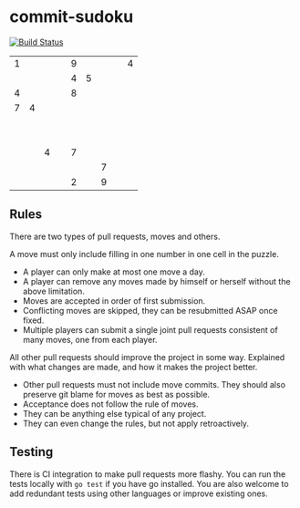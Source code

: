 # commit-sudoku

[![Build Status](https://travis-ci.org/xiegeo/commit-sudoku.svg?branch=master)](https://travis-ci.org/xiegeo/commit-sudoku)



<!-- space reserved to line up cells with line numbers -->

<table>
  <tr>
    <td>1
    <td>&nbsp;
    <td>&nbsp;
    <td>&nbsp;
    <td>9
    <td>&nbsp;
    <td>&nbsp;
    <td>&nbsp;
    <td>4
  <tr>
    <td>&nbsp;
    <td>&nbsp;
    <td>&nbsp;
    <td>&nbsp;
    <td>4
    <td>5
    <td>&nbsp;
    <td>&nbsp;
    <td>&nbsp;
  <tr>
    <td>4
    <td>&nbsp;
    <td>&nbsp;
    <td>&nbsp;
    <td>8
    <td>&nbsp;
    <td>&nbsp;
    <td>&nbsp;
    <td>&nbsp;
  <tr>
    <td>7
    <td>4
    <td>&nbsp;
    <td>&nbsp;
    <td>&nbsp;
    <td>&nbsp;
    <td>&nbsp;
    <td>&nbsp;
    <td>&nbsp;
  <tr>
    <td>&nbsp;
    <td>&nbsp;
    <td>&nbsp;
    <td>&nbsp;
    <td>&nbsp;
    <td>&nbsp;
    <td>&nbsp;
    <td>&nbsp;
    <td>&nbsp;
  <tr>
    <td>&nbsp;
    <td>&nbsp;
    <td>&nbsp;
    <td>&nbsp;
    <td>&nbsp;
    <td>&nbsp;
    <td>&nbsp;
    <td>&nbsp;
    <td>&nbsp;
  <tr>
    <td>&nbsp;
    <td>&nbsp;
    <td>4
    <td>&nbsp;
    <td>7
    <td>&nbsp;
    <td>&nbsp;
    <td>&nbsp;
    <td>&nbsp;
  <tr>
    <td>&nbsp;
    <td>&nbsp;
    <td>&nbsp;
    <td>&nbsp;
    <td>&nbsp;
    <td>&nbsp;
    <td>7
    <td>&nbsp;
    <td>&nbsp;
  <tr>
    <td>&nbsp;
    <td>&nbsp;
    <td>&nbsp;
    <td>&nbsp;
    <td>2
    <td>&nbsp;
    <td>9
    <td>&nbsp;
    <td>&nbsp;
</table>




## Rules

There are two types of pull requests, moves and others.

A move must only include filling in one number in one cell in the puzzle.

* A player can only make at most one move a day.
* A player can remove any moves made by himself or herself without the above limitation.
* Moves are accepted in order of first submission.
* Conflicting moves are skipped, they can be resubmitted ASAP once fixed.
* Multiple players can submit a single joint pull requests consistent of many moves, one from each player.

All other pull requests should improve the project in some way. Explained with what changes are made, and how it makes the project better.

* Other pull requests must not include move commits. They should also preserve git blame for moves as best as possible.
* Acceptance does not follow the rule of moves.
* They can be anything else typical of any project.
* They can even change the rules, but not apply retroactively.


## Testing

There is CI integration to make pull requests more flashy.
You can run the tests locally with `go test` if you have go installed. 
You are also welcome to add redundant tests using other languages or improve existing ones.

